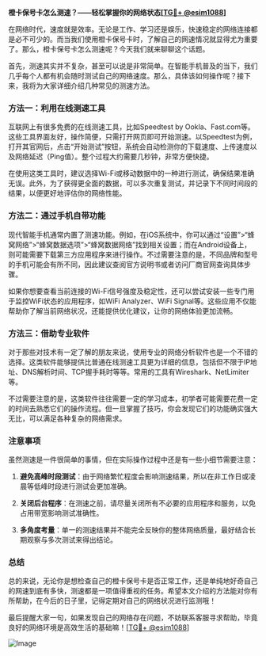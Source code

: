 **橙卡保号卡怎么测速？——轻松掌握你的网络状态[[TG💪+ @esim1088](https://t.me/s/esim1088)]**

在网络时代，速度就是效率。无论是工作、学习还是娱乐，快速稳定的网络连接都是必不可少的。而当我们使用橙卡保号卡时，了解自己的网速情况就显得尤为重要了。那么，橙卡保号卡怎么测速呢？今天我们就来聊聊这个话题。

首先，测速其实并不复杂，甚至可以说是非常简单。在智能手机普及的当下，我们几乎每个人都有机会随时测试自己的网络速度。那么，具体该如何操作呢？接下来，我将为大家详细介绍几种常见的测速方法。

### 方法一：利用在线测速工具

互联网上有很多免费的在线测速工具，比如Speedtest by Ookla、Fast.com等。这些工具界面友好，操作简便，只需打开网页即可开始测速。以Speedtest为例，打开其官网后，点击“开始测试”按钮，系统会自动检测你的下载速度、上传速度以及网络延迟（Ping值）。整个过程大约需要几秒钟，非常方便快捷。

在使用这类工具时，建议选择Wi-Fi或移动数据中的一种进行测试，确保结果准确无误。此外，为了获得更全面的数据，可以多次重复测试，并记录下不同时间段的结果，以便更好地评估你的网络性能。

### 方法二：通过手机自带功能

现代智能手机通常内置了测速功能。例如，在iOS系统中，你可以通过“设置”>“蜂窝网络”>“蜂窝数据选项”>“蜂窝数据网络”找到相关设置；而在Android设备上，则可能需要下载第三方应用程序来进行操作。不过需要注意的是，不同品牌和型号的手机可能会有所不同，因此建议查阅官方说明书或者访问厂商官网查询具体步骤。

如果你想要查看当前连接的Wi-Fi信号强度及稳定性，还可以尝试安装一些专门用于监控WiFi状态的应用程序，如WiFi Analyzer、WiFi Signal等。这些应用不仅能帮助你了解当前网络状况，还能提供优化建议，让你的网络体验更加流畅。

### 方法三：借助专业软件

对于那些对技术有一定了解的朋友来说，使用专业的网络分析软件也是一个不错的选择。这类软件能够提供比普通在线测速工具更为详细的信息，包括但不限于IP地址、DNS解析时间、TCP握手耗时等等。常用的工具有Wireshark、NetLimiter等。

不过需要注意的是，这类软件往往需要一定的学习成本，初学者可能需要花费一定的时间去熟悉它们的操作流程。但一旦掌握了技巧，你会发现它们的功能确实强大无比，可以满足各种复杂的网络需求。

### 注意事项

虽然测速是一件很简单的事情，但在实际操作过程中还是有一些小细节需要注意：

1. **避免高峰时段测试**：由于网络繁忙程度会影响测速结果，所以在非工作日或凌晨等低峰时段进行测试会更加准确。
   
2. **关闭后台程序**：在测速之前，请尽量关闭所有不必要的应用程序和服务，以免占用带宽影响测试准确性。
   
3. **多角度考量**：单一的测速结果并不能完全反映你的整体网络质量，最好结合长期观察与多次测试来得出结论。

### 总结

总的来说，无论你是想检查自己的橙卡保号卡是否正常工作，还是单纯地好奇自己的网速到底有多快，测速都是一项值得重视的任务。希望本文介绍的方法能对你有所帮助，在今后的日子里，记得定期对自己的网络状况进行监测哦！

最后提醒大家一句，如果发现自己的网络存在问题，不妨联系客服寻求帮助，毕竟良好的网络环境是高效生活的基础嘛！[[TG💪+ @esim1088](https://t.me/s/esim1088)]

![Image](https://i.postimg.cc/4NQfJmqS/Snipaste-2025-05-13-00-14-12.png)